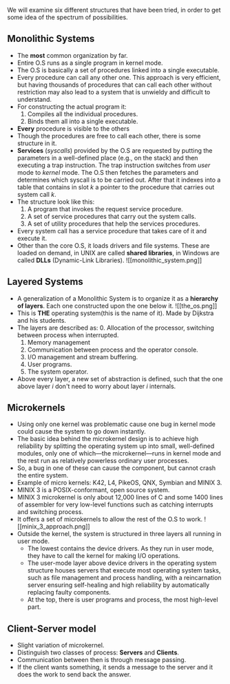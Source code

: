We will examine six different structures that have been tried, in order to get
some idea of the spectrum of possibilities.

## Monolithic Systems
- The **most** common organization by far.
- Entire O.S runs as a single program in kernel mode.
- The O.S is basically a set of procedures linked into a single executable.
- Every procedure can call any other one. This approach is very efficient, but having thousands of procedures that can call each other without restriction may also lead to a system that is unwieldy and difficult to understand.
- For constructing the actual program it:
  1. Compiles all the individual procedures.
  2. Binds them all into a single executable.
- **Every** procedure is visible to the others
- Though the procedures are free to call each other, there is some structure in it.
- **Services** (*syscalls*) provided by the O.S are requested by putting the parameters in a well-defined place (e.g.,  on the stack) and then executing a trap instruction. The trap instruction switches from *user* mode to *kernel* mode. The O.S then fetches the parameters and determines which syscall is to be carried out. After that it indexes into a table that contains in slot *k* a pointer to the procedure that carries out system call *k*.
- The structure look like this:
  1. A program that invokes the request service procedure.
  2. A set of service procedures that carry out the system calls.
  3. A set of utility procedures that help the services procedures.
- Every system call has a service procedure that takes care of it and execute it.
- Other than the core O.S, it loads drivers and file systems. These are loaded on demand, in UNIX are called **shared libraries**, in Windows are called **DLLs** (Dynamic-Link Libraries).
![[monolithic_system.png]]
## Layered Systems
- A generalization of a Monolithic System is to organize it as a **hierarchy of layers**. Each one constructed upon the one below it.
 ![[the_os.png]]
 - This is **THE** operating system(this is the name of it). Made by Dijkstra and his students.
 - The layers are described as:
   0. Allocation of the processor, switching between process when interrupted.
   1. Memory management
   2. Communication between process and the operator console.
   3. I/O management and stream buffering.
   4. User programs.
   5. The system operator.
- Above every layer, a new set of abstraction is defined, such that the one above layer *i* don't need to worry about layer *i* internals.
## Microkernels
- Using only one kernel was problematic cause one bug in kernel mode could cause the system to go down instantly.
- The basic idea behind the microkernel design is to achieve high reliability by splitting the operating system up into small, well-defined modules, only one of which—the microkernel—runs in kernel mode and the rest run as relatively powerless ordinary user processes.
- So, a bug in one of these can cause the component, but cannot crash the entire system.
- Example of micro kernels: K42, L4, PikeOS, QNX, Symbian and MINIX 3.
- MINIX 3 is a POSIX-conformant, open source system.
- MINIX 3 microkernel is only about 12,000 lines of C and some 1400 lines of assembler for very low-level functions such as catching interrupts and switching process.
- It offers a set of microkernels to allow the rest of the O.S to work.
![[minix_3_approach.png]]
- Outside the kernel, the system is structured in three layers all running in user mode.
  - The lowest contains the device drivers. As they run in user mode, they have to call the kernel for making I/O operations.
  - The user-mode layer above device drivers in the operating system structure houses servers that execute most operating system tasks, such as file management and process handling, with a reincarnation server ensuring self-healing and high reliability by automatically replacing faulty components.
  - At the top, there is user programs and process, the most high-level part.
## Client-Server model
- Slight variation of microkernel.
- Distinguish two classes of process: **Servers** and **Clients**.
- Communication between then is through message passing. 
- If the client wants something, it sends a message to the server and it does the work to send back the answer.